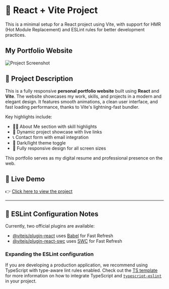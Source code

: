 # 🚀 React + Vite Project

This is a minimal setup for a React project using Vite, with support for HMR (Hot Module Replacement) and ESLint rules for better development practices.

## My Portfolio Website

![Project Screenshot](./screenshot.png)


## 📌 Project Description

This is a fully responsive **personal portfolio website** built using **React** and **Vite**. The website showcases my work, skills, and projects in a modern and elegant design. It features smooth animations, a clean user interface, and fast loading performance, thanks to Vite's lightning-fast bundler.

Key highlights include:

- 🧑‍💻 About Me section with skill highlights  
- 📂 Dynamic project showcase with live links  
- 📞 Contact form with email integration  
- 🌙 Dark/light theme toggle 
- 📱 Fully responsive design for all screen sizes  

This portfolio serves as my digital resume and professional presence on the web.

## 🔗 Live Demo

👉 [Click here to view the project](https://tahir1605.github.io/My-Portfolio/)

---

## 🔧 ESLint Configuration Notes

Currently, two official plugins are available:

- [@vitejs/plugin-react](https://github.com/vitejs/vite-plugin-react/blob/main/packages/plugin-react) uses [Babel](https://babeljs.io/) for Fast Refresh
- [@vitejs/plugin-react-swc](https://github.com/vitejs/vite-plugin-react/blob/main/packages/plugin-react-swc) uses [SWC](https://swc.rs/) for Fast Refresh

### Expanding the ESLint configuration

If you are developing a production application, we recommend using TypeScript with type-aware lint rules enabled. Check out the [TS template](https://github.com/vitejs/vite/tree/main/packages/create-vite/template-react-ts) for more information on how to integrate TypeScript and [`typescript-eslint`](https://typescript-eslint.io) in your project.
